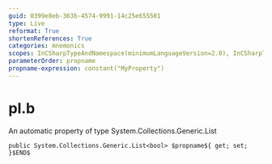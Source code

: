 ```yaml
---
guid: 0399e8eb-363b-4574-9991-14c25e655501
type: Live
reformat: True
shortenReferences: True
categories: mnemonics
scopes: InCSharpTypeAndNamespace(minimumLanguageVersion=2.0), InCSharpTypeMember(minimumLanguageVersion=2.0)
parameterOrder: propname
propname-expression: constant("MyProperty")
---
```


# pl.b

An automatic property of type System.Collections.Generic.List<bool>

```
public System.Collections.Generic.List<bool> $propname${ get; set; }$END$
```
